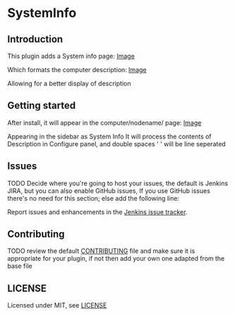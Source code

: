 # SystemInfo

## Introduction

This plugin adds a System info page:
[Image](images/sysinfopage.PNG)

Which formats the computer description:
[Image](images/configpage.md)

Allowing for a better display of description

## Getting started

After install, it will appear in the computer/nodename/ page:
[Image](images/mainpage.md)

Appearing in the sidebar as System Info
It will process the contents of Description in Configure panel, and double spaces '  ' will be line seperated

## Issues

TODO Decide where you're going to host your issues, the default is Jenkins JIRA, but you can also enable GitHub issues,
If you use GitHub issues there's no need for this section; else add the following line:

Report issues and enhancements in the [Jenkins issue tracker](https://issues.jenkins-ci.org/).

## Contributing

TODO review the default [CONTRIBUTING](https://github.com/jenkinsci/.github/blob/master/CONTRIBUTING.md) file and make sure it is appropriate for your plugin, if not then add your own one adapted from the base file

## LICENSE

Licensed under MIT, see [LICENSE](LICENSE.md)

